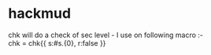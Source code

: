 # hackmud

chk will do a check of sec level - I use on following macro :-<br>
        chk = chk{{ s:#s.{0}, r:false }}
